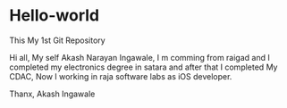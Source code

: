 # Hello-world
This My 1st Git Repository

Hi all,
  My self Akash Narayan Ingawale, I m comming from raigad and I completed my electronics degree in satara and after that I completed My CDAC, Now I working in raja software labs as iOS developer.
  
  Thanx,
  Akash Ingawale
